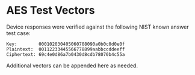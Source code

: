 # AES Test Vectors

Device responses were verified against the following NIST known answer
test case:

```
Key:        000102030405060708090a0b0c0d0e0f
Plaintext:  00112233445566778899aabbccddeeff
Ciphertext: 69c4e0d86a7b0430d8cdb78070b4c55a
```

Additional vectors can be appended here as needed.

